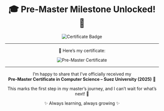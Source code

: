 <div align="center">

# 🎓 Pre-Master Milestone Unlocked! 🚀  

![Certificate Badge](https://img.shields.io/badge/Certificate-Pre--Master%20in%20CS-blue?style=for-the-badge&logo=graduation-cap&logoColor=white)

---

📜 Here’s my certificate:  

![Pre-Master Certificate](./certificate.png)

---

I’m happy to share that I’ve officially received my  
**Pre-Master Certificate in Computer Science – Suez University (2025)** 🎉  

This marks the first step in my master’s journey, and I can’t wait for what’s next! 🌱  

✨ Always learning, always growing ✨  

</div>

